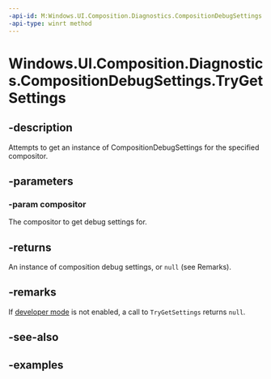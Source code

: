 ```yaml
---
-api-id: M:Windows.UI.Composition.Diagnostics.CompositionDebugSettings.TryGetSettings(Windows.UI.Composition.Compositor)
-api-type: winrt method
---
```


<!-- Method syntax.
public CompositionDebugSettings CompositionDebugSettings.TryGetSettings(Compositor compositor)
-->

# Windows.UI.Composition.Diagnostics.CompositionDebugSettings.TryGetSettings

## -description

Attempts to get an instance of CompositionDebugSettings for the specified compositor.


## -parameters
### -param compositor

The compositor to get debug settings for.

## -returns

An instance of composition debug settings, or `null` (see Remarks).

## -remarks

If [developer mode](/windows/apps/get-started/enable-your-device-for-development) is not enabled, a call to `TryGetSettings` returns `null`.

## -see-also

## -examples

